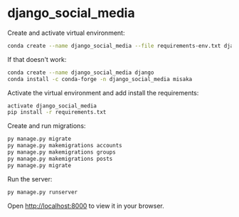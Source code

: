 # django_social_media

Create and activate virtual environment:

```bash
conda create --name django_social_media --file requirements-env.txt django
```

If that doesn't work:

```bash
conda create --name django_social_media django
conda install -c conda-forge -n django_social_media misaka
```

Activate the virtual environment and add install the requirements:

```bash
activate django_social_media
pip install -r requirements.txt
```

Create and run migrations:

```bash
py manage.py migrate
py manage.py makemigrations accounts
py manage.py makemigrations groups
py manage.py makemigrations posts
py manage.py migrate
```

Run the server:

```bash
py manage.py runserver
```

Open [http://localhost:8000](http://localhost:8000) to view it in your browser.
